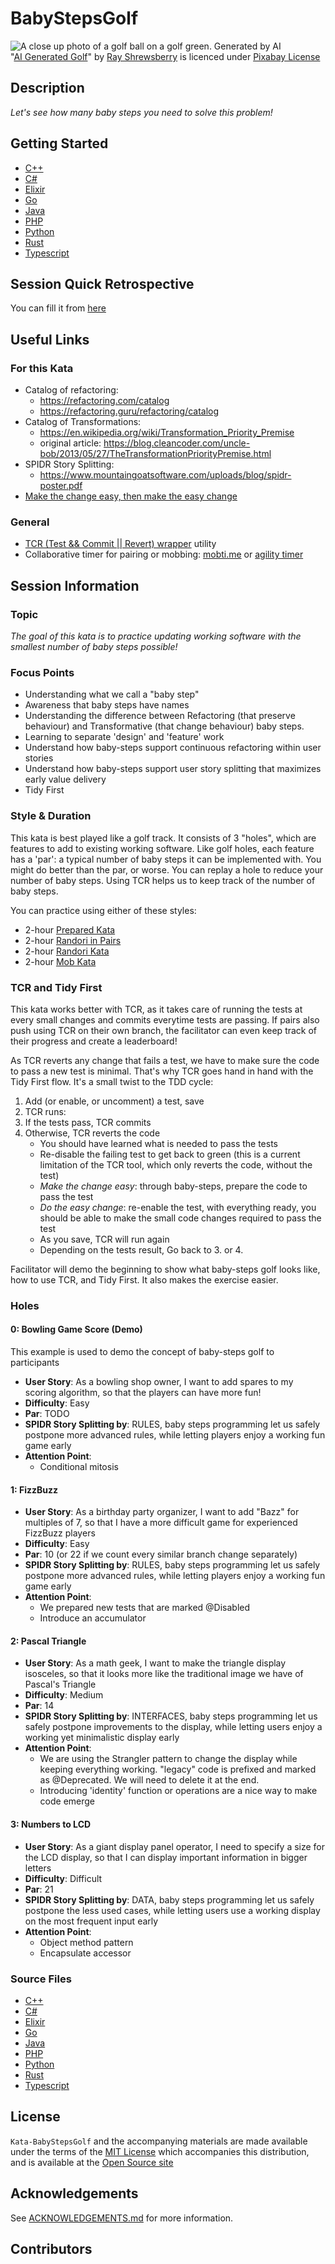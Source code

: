 # BabyStepsGolf

![A close up photo of a golf ball on a golf green. Generated by AI](images/ai-generated-golf.jpg) <br>
"[AI Generated Golf](https://pixabay.com/fr/illustrations/ai-g%C3%A9n%C3%A9r%C3%A9-le-golf-balle-8441650/)" by [Ray Shrewsberry](https://pixabay.com/fr/users/ray_shrewsberry-7673058/) is licenced under [Pixabay License](https://pixabay.com/fr/service/license-summary/)

## Description

_Let's see how many baby steps you need to solve this problem!_

## Getting Started

- [C++](cpp/GETTING_STARTED.md)
- [C#](csharp/GETTING_STARTED.md)
- [Elixir](elixir/GETTING_STARTED.md)
- [Go](go/GETTING_STARTED.md)
- [Java](java/GETTING_STARTED.md)
- [PHP](php/GETTING_STARTED.md)
- [Python](python/GETTING_STARTED.md)
- [Rust](rust/GETTING_STARTED.md)
- [Typescript](typescript/GETTING_STARTED.md)

## Session Quick Retrospective

You can fill it from [here](QuickRetrospective.md)

## Useful Links

### For this Kata

- Catalog of refactoring:
  - https://refactoring.com/catalog
  - https://refactoring.guru/refactoring/catalog
- Catalog of Transformations:
  - https://en.wikipedia.org/wiki/Transformation_Priority_Premise
  - original article: https://blog.cleancoder.com/uncle-bob/2013/05/27/TheTransformationPriorityPremise.html
- SPIDR Story Splitting:
  - https://www.mountaingoatsoftware.com/uploads/blog/spidr-poster.pdf
- [Make the change easy, then make the easy change](https://x.com/KentBeck/status/250733358307500032?lang=en)

### General

- [TCR (Test && Commit || Revert) wrapper](tcr/TCR.md) utility
- Collaborative timer for pairing or mobbing:
  [mobti.me](https://mobti.me/)
  or [agility timer](https://agility.jahed.dev/)

## Session Information

### Topic

_The goal of this kata is to practice updating working software with the smallest number of baby steps possible!_

### Focus Points

- Understanding what we call a "baby step"
- Awareness that baby steps have names
- Understanding the difference between Refactoring (that preserve behaviour) and Transformative (that change behaviour) baby steps.
- Learning to separate 'design' and 'feature' work
- Understand how baby-steps support continuous refactoring within user stories
- Understand how baby-steps support user story splitting that maximizes early value delivery
- Tidy First

### Style & Duration

This kata is best played like a golf track. It consists of 3 "holes", which are features to add to existing working software.
Like golf holes, each feature has a 'par': a typical number of baby steps it can be implemented with. 
You might do better than the par, or worse. You can replay a hole to reduce your number of baby steps.
Using TCR helps us to keep track of the number of baby steps.

You can practice using either of these styles:

- 2-hour [Prepared Kata](doc/PreparedKata.md)
- 2-hour [Randori in Pairs](doc/RandoriInPairs.md)
- 2-hour [Randori Kata](doc/RandoriKata.md)
- 2-hour [Mob Kata](doc/MobProgramming.md)

### TCR and Tidy First

This kata works better with TCR, as it takes care of running the tests at every small changes and commits everytime tests are passing.
If pairs also push using TCR on their own branch, the facilitator can even keep track of their progress and create a leaderboard!

As TCR reverts any change that fails a test, we have to make sure the code to pass a new test is minimal. 
That's why TCR goes hand in hand with the Tidy First flow. It's a small twist to the TDD cycle:

1. Add (or enable, or uncomment) a test, save
2. TCR runs:
3. If the tests pass, TCR commits
4. Otherwise, TCR reverts the code
   - You should have learned what is needed to pass the tests
   - Re-disable the failing test to get back to green (this is a current limitation of the TCR tool, which only reverts the code, without the test)
   - _Make the change easy_: through baby-steps, prepare the code to pass the test
   - _Do the easy change_: re-enable the test, with everything ready, you should be able to make the small code changes required to pass the test
   - As you save, TCR will run again
   - Depending on the tests result, Go back to 3. or 4.

Facilitator will demo the beginning to show what baby-steps golf looks like, how to use TCR, and Tidy First. It also makes the exercise easier.

### Holes

#### 0: Bowling Game Score (Demo)

This example is used to demo the concept of baby-steps golf to participants

- **User Story**: As a bowling shop owner, I want to add spares to my scoring algorithm, so that the players can have more fun!
- **Difficulty**: Easy
- **Par**: TODO
- **SPIDR Story Splitting by**: RULES, baby steps programming let us safely postpone more advanced rules, while letting players enjoy a working fun game early
- **Attention Point**:
    - Conditional mitosis

#### 1: FizzBuzz

- **User Story**: As a birthday party organizer, I want to add "Bazz" for multiples of 7, so that I have a more difficult game for experienced FizzBuzz players
- **Difficulty**: Easy
- **Par**: 10 (or 22 if we count every similar branch change separately)
- **SPIDR Story Splitting by**: RULES, baby steps programming let us safely postpone more advanced rules, while letting players enjoy a working fun game early
- **Attention Point**:
  - We prepared new tests that are marked @Disabled
  - Introduce an accumulator

#### 2: Pascal Triangle

- **User Story**: As a math geek, I want to make the triangle display isosceles, so that it looks more like the traditional image we have of Pascal's Triangle
- **Difficulty**: Medium
- **Par**: 14
- **SPIDR Story Splitting by**: INTERFACES, baby steps programming let us safely postpone improvements to the display, while letting users enjoy a working yet minimalistic display early
- **Attention Point**:
  - We are using the Strangler pattern to change the display while keeping everything working. "legacy" code is prefixed and marked as @Deprecated. We will need to delete it at the end.
  - Introducing 'identity' function or operations are a nice way to make code emerge

#### 3: Numbers to LCD

- **User Story**: As a giant display panel operator, I need to specify a size for the LCD display, so that I can display important information in bigger letters
- **Difficulty**: Difficult
- **Par**: 21
- **SPIDR Story Splitting by**: DATA, baby steps programming let us safely postpone the less used cases, while letting users use a working display on the most frequent input early
- **Attention Point**:
  - Object method pattern
  - Encapsulate accessor

### Source Files

- [C++](cpp)
- [C#](csharp)
- [Elixir](elixir)
- [Go](go)
- [Java](java)
- [PHP](php)
- [Python](python)
- [Rust](rust)
- [Typescript](typescript)

## License

`Kata-BabyStepsGolf` and the accompanying materials are made available
under the terms of the [MIT License](LICENSE.md) which accompanies this
distribution, and is available at the [Open Source site](https://opensource.org/licenses/MIT)

## Acknowledgements

See [ACKNOWLEDGEMENTS.md](ACKNOWLEDGEMENTS.md) for more information.

## Contributors
